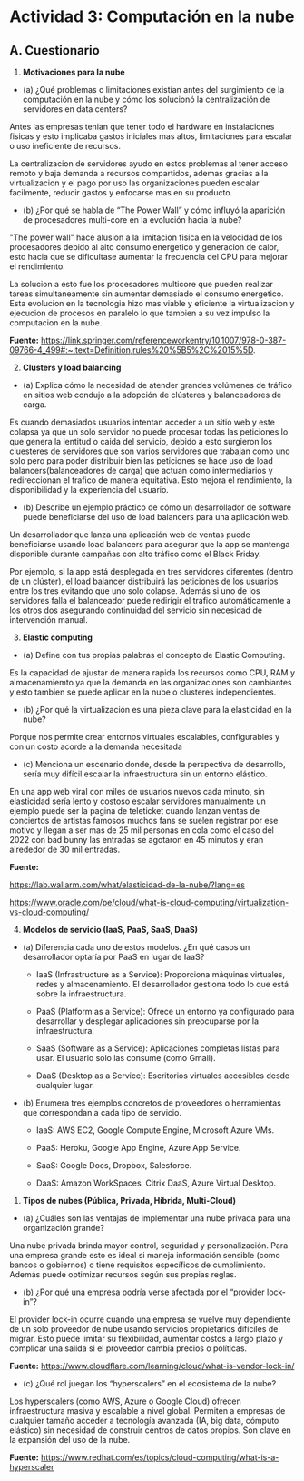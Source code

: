 # Actividad 3: Computación en la nube

## A. Cuestionario

1. **Motivaciones para la nube**

- (a) ¿Qué problemas o limitaciones existían antes del surgimiento de la computación en la nube y cómo los solucionó la centralización de servidores en data centers?

Antes las empresas tenian que tener todo el hardware en instalaciones fisicas y esto implicaba gastos iniciales mas altos, limitaciones para escalar o uso ineficiente de recursos.

La centralizacion de servidores ayudo en estos problemas al tener acceso remoto y baja demanda a recursos compartidos, ademas gracias a la virtualizacion y el pago por uso las organizaciones pueden escalar facilmente, reducir gastos y enfocarse mas en su producto.

- (b) ¿Por qué se habla de “The Power Wall” y cómo influyó la aparición de procesadores multi-core en la evolución hacia la nube?

"The power wall" hace alusion a la limitacion fisica en la velocidad de los procesadores debido al alto consumo energetico y generacion de calor, esto hacia que se dificultase aumentar la frecuencia del CPU para mejorar el rendimiento.

La solucion a esto fue los procesadores multicore que pueden realizar tareas simultaneamente sin aumentar demasiado el consumo energetico. Esta evolucion en la tecnologia hizo mas viable y eficiente la virtualizacion y ejecucion de procesos en paralelo lo que tambien a su vez impulso la computacion en la nube.

**Fuente:** https://link.springer.com/referenceworkentry/10.1007/978-0-387-09766-4_499#:~:text=Definition,rules%20%5B5%2C%2015%5D.

2. **Clusters y load balancing**

- (a) Explica cómo la necesidad de atender grandes volúmenes de tráfico en sitios web condujo a la adopción de clústeres y balanceadores de carga.

Es cuando demasiados usuarios intentan acceder a un sitio web y este colapsa ya que un solo servidor no puede procesar todas las peticiones lo que genera la lentitud o caida del servicio, debido a esto surgieron los cluesteres de servidores que son varios servidores que trabajan como uno solo pero para poder distribuir bien las peticiones se hace uso de load balancers(balanceadores de carga) que actuan como intermediarios y redireccionan el trafico de manera equitativa. Esto mejora el rendimiento, la disponibilidad y la experiencia del usuario.

- (b) Describe un ejemplo práctico de cómo un desarrollador de software puede beneficiarse del uso de load balancers para una aplicación web.

Un desarrollador que lanza una aplicación web de ventas puede beneficiarse usando load balancers para asegurar que la app se mantenga disponible durante campañas con alto tráfico como el Black Friday.

Por ejemplo, si la app está desplegada en tres servidores diferentes (dentro de un clúster), el load balancer distribuirá las peticiones de los usuarios entre los tres evitando que uno solo colapse. Además si uno de los servidores falla el balanceador puede redirigir el tráfico automáticamente a los otros dos asegurando continuidad del servicio sin necesidad de intervención manual.

3. **Elastic computing**

- (a) Define con tus propias palabras el concepto de Elastic Computing.

Es la capacidad de ajustar de manera rapida los recursos como CPU, RAM y almacenamiemto ya que la demanda en las organizaciones son cambiantes y esto tambien se puede aplicar en la nube o clusteres independientes.

- (b) ¿Por qué la virtualización es una pieza clave para la elasticidad en la nube?

Porque nos permite crear entornos virtuales escalables, configurables y con un costo acorde a la demanda necesitada 

- (c) Menciona un escenario donde, desde la perspectiva de desarrollo, sería muy difícil escalar la infraestructura sin un entorno elástico.

En una app web viral con miles de usuarios nuevos cada minuto, sin elasticidad sería lento y costoso escalar servidores manualmente un ejemplo puede ser la pagina de teleticket cuando lanzan ventas de conciertos de artistas famosos muchos fans se suelen registrar por ese motivo y llegan a ser mas de 25 mil personas en cola como el caso del 2022 con bad bunny las entradas se agotaron en 45 minutos y eran alrededor de 30 mil entradas.


**Fuente:** 

https://lab.wallarm.com/what/elasticidad-de-la-nube/?lang=es

https://www.oracle.com/pe/cloud/what-is-cloud-computing/virtualization-vs-cloud-computing/

4. **Modelos de servicio (IaaS, PaaS, SaaS, DaaS)**

- (a) Diferencia cada uno de estos modelos. ¿En qué casos un desarrollador optaría por PaaS en lugar de IaaS?

  * IaaS (Infrastructure as a Service): Proporciona máquinas virtuales, redes y almacenamiento. El desarrollador gestiona todo lo que está sobre la infraestructura.

  * PaaS (Platform as a Service): Ofrece un entorno ya configurado para desarrollar y desplegar aplicaciones sin preocuparse por la infraestructura.

  * SaaS (Software as a Service): Aplicaciones completas listas para usar. El usuario solo las consume (como Gmail).

  * DaaS (Desktop as a Service): Escritorios virtuales accesibles desde cualquier lugar.

- (b) Enumera tres ejemplos concretos de proveedores o herramientas que correspondan a cada tipo de servicio.

    * IaaS: AWS EC2, Google Compute Engine, Microsoft Azure VMs.

    * PaaS: Heroku, Google App Engine, Azure App Service.

    * SaaS: Google Docs, Dropbox, Salesforce.

    * DaaS: Amazon WorkSpaces, Citrix DaaS, Azure Virtual Desktop.

1. **Tipos de nubes (Pública, Privada, Híbrida, Multi-Cloud)**

- (a) ¿Cuáles son las ventajas de implementar una nube privada para una organización grande?

Una nube privada brinda mayor control, seguridad y personalización. Para una empresa grande esto es ideal si maneja información sensible (como bancos o gobiernos) o tiene requisitos específicos de cumplimiento. Además puede optimizar recursos según sus propias reglas.

- (b) ¿Por qué una empresa podría verse afectada por el “provider lock-in”?

El provider lock-in ocurre cuando una empresa se vuelve muy dependiente de un solo proveedor de nube usando servicios propietarios difíciles de migrar. Esto puede limitar su flexibilidad, aumentar costos a largo plazo y complicar una salida si el proveedor cambia precios o políticas.

**Fuente:** https://www.cloudflare.com/learning/cloud/what-is-vendor-lock-in/

- (c) ¿Qué rol juegan los “hyperscalers” en el ecosistema de la nube?

Los hyperscalers (como AWS, Azure o Google Cloud) ofrecen infraestructura masiva y escalable a nivel global. Permiten a empresas de cualquier tamaño acceder a tecnología avanzada (IA, big data, cómputo elástico) sin necesidad de construir centros de datos propios. Son clave en la expansión del uso de la nube.

**Fuente:** https://www.redhat.com/es/topics/cloud-computing/what-is-a-hyperscaler